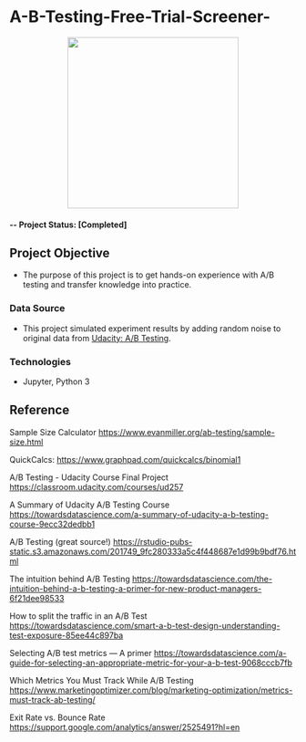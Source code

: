 # A-B-Testing-Free-Trial-Screener-

<p align="center">
  <img weight=500 height=300 src="https://user-images.githubusercontent.com/49653689/97252477-646e5e80-17e0-11eb-9d72-e7ed3bd39bea.png">
</p>

#### -- Project Status: [Completed]

## Project Objective

- The purpose of this project is to get hands-on experience with A/B testing and transfer knowledge into practice. 

### Data Source

- This project simulated experiment results by adding random noise to original data from [Udacity: A/B Testing](https://docs.google.com/spreadsheets/d/1Mu5u9GrybDdska-ljPXyBjTpdZIUev_6i7t4LRDfXM8/edit#gid=0).

### Technologies

* Jupyter, Python 3

## Reference

Sample Size Calculator  https://www.evanmiller.org/ab-testing/sample-size.html

QuickCalcs: https://www.graphpad.com/quickcalcs/binomial1

A/B Testing - Udacity Course Final Project https://classroom.udacity.com/courses/ud257

A Summary of Udacity A/B Testing Course https://towardsdatascience.com/a-summary-of-udacity-a-b-testing-course-9ecc32dedbb1

A/B Testing (great source!)  https://rstudio-pubs-static.s3.amazonaws.com/201749_9fc280333a5c4f448687e1d99b9bdf76.html

The intuition behind A/B Testing https://towardsdatascience.com/the-intuition-behind-a-b-testing-a-primer-for-new-product-managers-6f21dee98533

How to split the traffic in an A/B Test https://towardsdatascience.com/smart-a-b-test-design-understanding-test-exposure-85ee44c897ba

Selecting A/B test metrics — A primer https://towardsdatascience.com/a-guide-for-selecting-an-appropriate-metric-for-your-a-b-test-9068cccb7fb

Which Metrics You Must Track While A/B Testing https://www.marketingoptimizer.com/blog/marketing-optimization/metrics-must-track-ab-testing/

Exit Rate vs. Bounce Rate https://support.google.com/analytics/answer/2525491?hl=en

